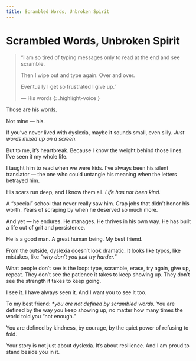 ```yaml
---
title: Scrambled Words, Unbroken Spirit
---
```


# Scrambled Words, Unbroken Spirit
> “I am so tired of typing messages only to read at the end and see scramble. 
> 
> Then I wipe out and type again. Over and over. 
> 
> Eventually I get so frustrated I give up.”
>
> — His words
{: .highlight-voice }


Those are his words.

Not mine — his.

If you’ve never lived with dyslexia, maybe it sounds small, even silly. *Just words mixed up on a screen.*

But to me, it’s heartbreak. Because I know the weight behind those lines. I’ve seen it my whole life.

I taught him to read when we were kids. I’ve always been his silent translator — the one who could untangle his meaning when the letters betrayed him. 

His scars run deep, and I know them all. *Life has not been kind.*

A “special” school that never really saw him.
Crap jobs that didn’t honor his worth.
Years of scraping by when he deserved so much more.

And yet — he endures. He manages. He thrives in his own way. He has built a life out of grit and persistence. 

He is a good man. A great human being. My best friend.


From the outside, dyslexia doesn’t look dramatic. It looks like typos, like mistakes, like *“why don’t you just try harder.”* 

What people don’t see is the loop: type, scramble, erase, try again, give up, repeat. They don’t see the patience it takes to keep showing up. 
They don’t see the strength it takes to keep going.

I see it. I have always seen it. And I want you to see it too.

To my best friend: **you are not defined by scrambled words.* You are defined by the way you keep showing up, no matter how many times the world told you “not enough.” 

You are defined by kindness, by courage, by the quiet power of refusing to fold.

Your story is not just about dyslexia. It’s about resilience. And I am proud to stand beside you in it.

